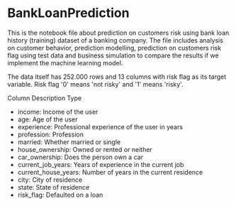 # BankLoanPrediction

This is the notebook file about prediction on customers risk using bank loan history (training) dataset of a banking company. The file includes analysis on customer behavior, prediction modelling, prediction on customers risk flag using test data and business simulation to compare the results if we implement the machine learning model.

The data itself has 252.000 rows and 13 columns with risk flag as its target variable. Risk flag '0' means 'not risky' and '1' means 'risky'.

Column	Description	Type
- income:	Income of the user
- age:	Age of the user
- experience:	Professional experience of the user in years
- profession:	Profession
- married:	Whether married or single
- house_ownership:	Owned or rented or neither
- car_ownership:	Does the person own a car
- current_job_years:	Years of experience in the current job
- current_house_years:	Number of years in the current residence
- city:	City of residence
- state:	State of residence
- risk_flag:	Defaulted on a loan
